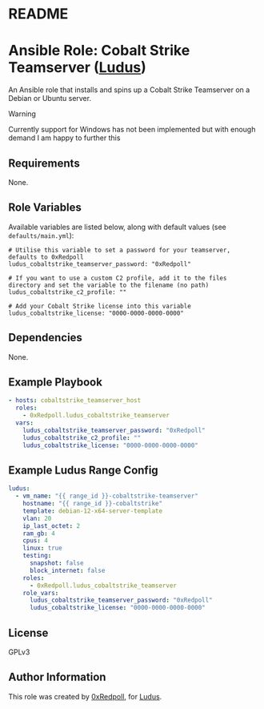 # README

# Ansible Role: Cobalt Strike Teamserver ([Ludus](https://ludus.cloud))

An Ansible role that installs and spins up a Cobalt Strike Teamserver on a Debian or Ubuntu server.

> [!WARNING]
> Currently support for Windows has not been implemented but with enough demand I am happy to further this

## Requirements
None.

## Role Variables

Available variables are listed below, along with default values (see `defaults/main.yml`):

    # Utilise this variable to set a password for your teamserver, defaults to 0xRedpoll
    ludus_cobaltstrike_teamserver_password: "0xRedpoll"

    # If you want to use a custom C2 profile, add it to the files directory and set the variable to the filename (no path)
    ludus_cobaltstrike_c2_profile: ""

    # Add your Cobalt Strike license into this variable
    ludus_cobaltstrike_license: "0000-0000-0000-0000"

## Dependencies

None.

## Example Playbook

```yaml
- hosts: cobaltstrike_teamserver_host
  roles:
    - 0xRedpoll.ludus_cobaltstrike_teamserver
  vars:
    ludus_cobaltstrike_teamserver_password: "0xRedpoll"
    ludus_cobaltstrike_c2_profile: ""
    ludus_cobaltstrike_license: "0000-0000-0000-0000"
```

## Example Ludus Range Config

```yaml
ludus:
  - vm_name: "{{ range_id }}-cobaltstrike-teamserver"
    hostname: "{{ range_id }}-cobaltstrike"
    template: debian-12-x64-server-template
    vlan: 20
    ip_last_octet: 2
    ram_gb: 4
    cpus: 4
    linux: true
    testing:
      snapshot: false
      block_internet: false
    roles:
      - 0xRedpoll.ludus_cobaltstrike_teamserver
    role_vars:
      ludus_cobaltstrike_teamserver_password: "0xRedpoll"
      ludus_cobaltstrike_license: "0000-0000-0000-0000"
```

## License

[//]: # (If you change the License type, be sure to change the actual LICENSE file as well)
GPLv3

## Author Information

This role was created by [0xRedpoll](https://github.com/0xRedpoll), for [Ludus](https://ludus.cloud/).
